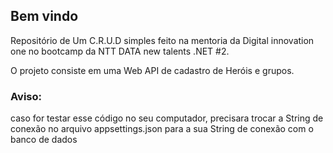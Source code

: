 ## Bem vindo

Repositório de Um C.R.U.D simples feito na mentoria da Digital innovation one no bootcamp da  NTT DATA new talents .NET #2.

O projeto consiste em uma Web API de cadastro de Heróis e grupos.



### Aviso:

caso for testar esse código no seu computador, precisara trocar a String de conexão no arquivo appsettings.json para a sua String de conexão com o banco de dados

